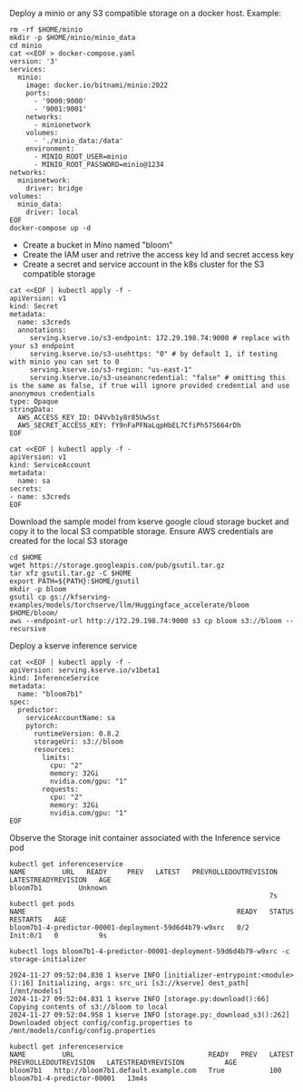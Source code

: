 
Deploy a minio or any S3 compatible storage on a docker host. Example:
```
rm -rf $HOME/minio
mkdir -p $HOME/minio/minio_data
cd minio
cat <<EOF > docker-compose.yaml
version: '3'
services:
  minio:
    image: docker.io/bitnami/minio:2022
    ports:
      - '9000:9000'
      - '9001:9001'
    networks:
      - minionetwork
    volumes:
      - './minio_data:/data'
    environment:
      - MINIO_ROOT_USER=minio
      - MINIO_ROOT_PASSWORD=minio@1234
networks:
  minionetwork:
    driver: bridge
volumes:
  minio_data:
    driver: local
EOF
docker-compose up -d
```
* Create a bucket in Mino named "bloom"
* Create the IAM user and retrive the access key Id and secret access key
* Create a secret and service account in the k8s cluster for the S3 compatible storage
```
cat <<EOF | kubectl apply -f -
apiVersion: v1
kind: Secret
metadata:
  name: s3creds
  annotations:
     serving.kserve.io/s3-endpoint: 172.29.198.74:9000 # replace with your s3 endpoint 
     serving.kserve.io/s3-usehttps: "0" # by default 1, if testing with minio you can set to 0
     serving.kserve.io/s3-region: "us-east-1"
     serving.kserve.io/s3-useanoncredential: "false" # omitting this is the same as false, if true will ignore provided credential and use anonymous credentials
type: Opaque
stringData: 
  AWS_ACCESS_KEY_ID: D4Vvb1y8r85UwSst
  AWS_SECRET_ACCESS_KEY: fY9nFaPFNaLqpHbEL7CfiPh57S664rDh
EOF

cat <<EOF | kubectl apply -f -
apiVersion: v1
kind: ServiceAccount
metadata:
  name: sa
secrets:
- name: s3creds
EOF
```
Download the sample model from kserve google cloud storage bucket and copy it to the local S3 compatible storage. Ensure AWS credentials are created for the local S3 storage
```
cd $HOME
wget https://storage.googleapis.com/pub/gsutil.tar.gz
tar xfz gsutil.tar.gz -C $HOME
export PATH=${PATH}:$HOME/gsutil
mkdir -p bloom
gsutil cp gs://kfserving-examples/models/torchserve/llm/Huggingface_accelerate/bloom $HOME/bloom/
aws --endpoint-url http://172.29.198.74:9000 s3 cp bloom s3://bloom --recursive
```
Deploy a kserve inference service
```
cat <<EOF | kubectl apply -f -
apiVersion: serving.kserve.io/v1beta1
kind: InferenceService
metadata:
  name: "bloom7b1"
spec:
  predictor:
    serviceAccountName: sa
    pytorch:
      runtimeVersion: 0.8.2
      storageUri: s3://bloom
      resources:
        limits:
          cpu: "2"
          memory: 32Gi
          nvidia.com/gpu: "1"
        requests:
          cpu: "2"
          memory: 32Gi
          nvidia.com/gpu: "1"
EOF
```
Observe the Storage init container associated with the Inference service pod
```
kubectl get inferenceservice
NAME         URL   READY     PREV   LATEST   PREVROLLEDOUTREVISION   LATESTREADYREVISION   AGE
bloom7b1         Unknown
                                                                7s
kubectl get pods
NAME                                                    READY   STATUS     RESTARTS   AGE
bloom7b1-4-predictor-00001-deployment-59d6d4b79-w9xrc   0/2     Init:0/1   0          9s

kubectl logs bloom7b1-4-predictor-00001-deployment-59d6d4b79-w9xrc -c storage-initializer

2024-11-27 09:52:04.830 1 kserve INFO [initializer-entrypoint:<module>():16] Initializing, args: src_uri [s3://kserve] dest_path[ [/mnt/models]
2024-11-27 09:52:04.831 1 kserve INFO [storage.py:download():66] Copying contents of s3://bloom to local
2024-11-27 09:52:04.958 1 kserve INFO [storage.py:_download_s3():262] Downloaded object config/config.properties to /mnt/models/config/config.properties

kubectl get inferenceservice
NAME         URL                                 READY   PREV   LATEST   PREVROLLEDOUTREVISION   LATESTREADYREVISION          AGE
bloom7b1   http://bloom7b1.default.example.com   True           100                              bloom7b1-4-predictor-00001   13m4s








